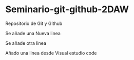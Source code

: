 # Seminario-git-github-2DAW
Repositorio de Git y Github

Se añade una Nueva linea

Se añade otra linea

Añado una linea desde Visual estudio code